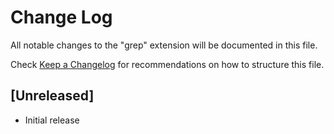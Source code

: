 # Change Log

All notable changes to the "grep" extension will be documented in this file.

Check [Keep a Changelog](http://keepachangelog.com/) for recommendations on how to structure this file.

## [Unreleased]

- Initial release